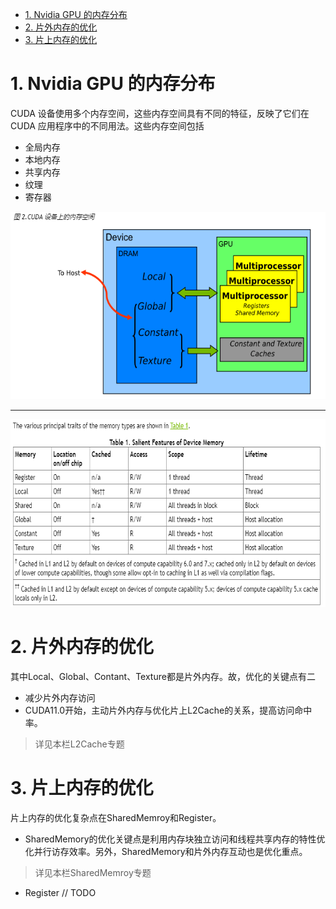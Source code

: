 - [1. Nvidia GPU 的内存分布](#1-nvidia-gpu-的内存分布)
- [2. 片外内存的优化](#2-片外内存的优化)
- [3. 片上内存的优化](#3-片上内存的优化)

# 1. Nvidia GPU 的内存分布

CUDA 设备使用多个内存空间，这些内存空间具有不同的特征，反映了它们在 CUDA 应用程序中的不同用法。这些内存空间包括

- 全局内存
- 本地内存
- 共享内存
- 纹理
- 寄存器

<img src="https://raw.githubusercontent.com/Yuefeng95/Images/main/img/202202012316217.png" height="300px" />   

---

<img src="https://raw.githubusercontent.com/Yuefeng95/Images/main/img/202202012325999.png" height="300px" />

# 2. 片外内存的优化
其中Local、Global、Contant、Texture都是片外内存。故，优化的关键点有二

- 减少片外内存访问
- CUDA11.0开始，主动片外内存与优化片上L2Cache的关系，提高访问命中率。

> 详见本栏L2Cache专题

# 3. 片上内存的优化

片上内存的优化复杂点在SharedMemroy和Register。   

- SharedMemory的优化关键点是利用内存块独立访问和线程共享内存的特性优化并行访存效率。另外，SharedMemory和片外内存互动也是优化重点。   
> 详见本栏SharedMemroy专题

- Register // TODO